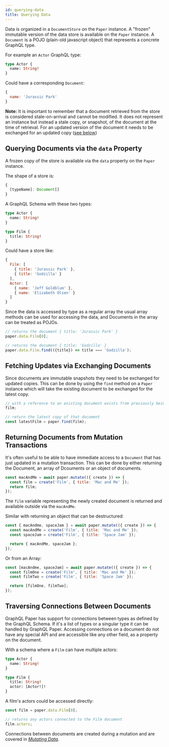 ```yaml
---
id: querying-data
title: Querying Data
---
```


Data is organized in a `DocumentStore` on the `Paper` instance. A "frozen" immutable version of the data store is available on the `Paper` instance. A `Document` is a POJO (plain-old javascript object) that represents a concrete GraphQL type.

For example an `Actor` GraphQL type:

```graphql
type Actor {
  name: String!
}
```

Could have a corresponding `Document`:
```js
{
  name: 'Jurassic Park'
}
```

**Note:**
It is important to remember that a document retrieved from the store is considered stale-on-arrival and cannot be modified. It does not represent an instance but instead a stale copy, or snapshot, of the document at the time of retrieval. For an updated version of the document it needs to be exchanged for an updated copy ([see below](#fetching-updates-via-exchanging-documents))

## Querying Documents via the `data` Property

A frozen copy of the store is available via the `data` property on the `Paper` instance.

The shape of a store is:

```js
{
  [typeName]: Document[]
}
```

A GraphQL Schema with these two types:

```graphql
type Actor {
  name: String!
}

type Film {
  title: String!
}
```

Could have a store like:
```js
{
  Film: [
    { title: 'Jurassic Park' },
    { title: 'Godzilla' }
  ],
  Actor: [
    { name: 'Jeff Goldblum' },
    { name: 'Elizabeth Olsen' }
  ]
}
```

Since the data is accessed by type as a regular array the usual array methods can be used for accessing the data, and Documents in the array can be treated as POJOs.

```js
// returns the document { title: 'Jurassic Park' }
paper.data.Film[0];
```

```js
// returns the document { title: 'Godzilla' }
paper.data.Film.find(({title}) => title === 'Godzilla');
```

## Fetching Updates via Exchanging Documents

Since documents are immutable snapshots they need to be exchanged for updated copies. This can be done by using the `find` method on a `Paper` instance which will take the existing document to be exchanged for the latest copy.

```js
// with a reference to an existing document exists from previously being fetched
film;

// return the latest copy of that document
const latestFilm = paper.find(film);
```

## Returning Documents from Mutation Transactions

It's often useful to be able to have immediate access to a `Document` that has just updated in a mutation transaction. This can be done by either returning the Document, an array of Dcouments or an object of documents.

```js
const macAndMe = await paper.mutate(({ create }) => {
  const film = create('Film', { title: 'Mac and Me' });
  return film;
});
```

The `film` variable representing the newly created document is returned and available outside via the `macAndMe`.

Similar with returning an object that can be destructured:

```js
const { macAndme, spaceJam } = await paper.mutate(({ create }) => {
  const macAndMe = create('Film', { title: 'Mac and Me' });
  const spaceJam = create('Film', { title: 'Space Jam' });

  return { macAndMe, spaceJam };
});
```

Or from an Array:

```js
const [macAndme, spaceJam] = await paper.mutate(({ create }) => {
  const filmOne = create('Film', { title: 'Mac and Me' });
  const filmTwo = create('Film', { title: 'Space Jam' });

  return [filmOne, filmTwo];
});
```

## Traversing Connections Between Documents

GraphQL Paper has support for connections between types as defined by the GraphQL Schema. If it's a list of types or a singular type it can be handled by GraphQL Paper. Accessing connections on a document do not have any special API and are accessible like any other field, as a property on the document.

With a schema where a `Film` can have multiple actors:

```graphql
type Actor {
  name: String!
}

type Film {
  title: String!
  actor: [Actor!]!
}
```

A film's actors could be accessed directly:

```js
const film = paper.data.Film[0];

// returns any actors connected to the Film document
film.actors;
```

Connections between documents are created during a mutation and are covered in [*Mutating Data*](/docs/paper/mutating-data).
